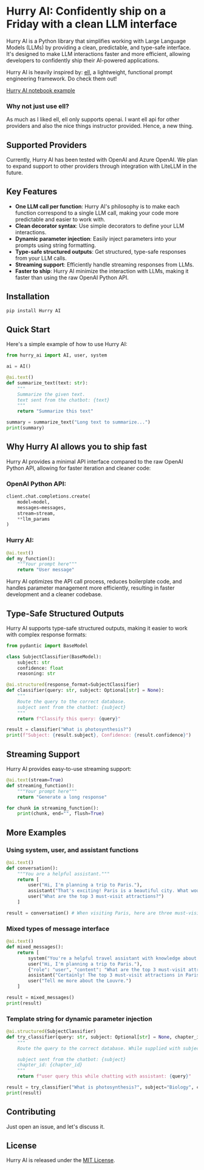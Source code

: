 # Hurry AI: Confidently ship on a Friday with a clean LLM interface

Hurry AI is a Python library that simplifies working with Large Language Models (LLMs) by providing a clean, predictable, and type-safe interface. It's designed to make LLM interactions faster and more efficient, allowing developers to confidently ship their AI-powered applications.

Hurry AI is heavily inspired by: [ell](https://github.com/madcowd/ell), a lightweight, functional prompt engineering framework. Do check them out!

[Hurry AI notebook example](https://colab.research.google.com/drive/1Myj3waieceS1ymUDOy44VX6CDmvja0ha?usp=sharing)

### Why not just use ell?
As much as I liked ell, ell only supports openai. I want ell api for other providers and also the nice things instructor provided. Hence, a new thing.

## Supported Providers

Currently, Hurry AI has been tested with OpenAI and Azure OpenAI. We plan to expand support to other providers through integration with LiteLLM in the future.

## Key Features

- **One LLM call per function**: Hurry AI's philosophy is to make each function correspond to a single LLM call, making your code more predictable and easier to work with.
- **Clean decorator syntax**: Use simple decorators to define your LLM interactions.
- **Dynamic parameter injection**: Easily inject parameters into your prompts using string formatting.
- **Type-safe structured outputs**: Get structured, type-safe responses from your LLM calls.
- **Streaming support**: Efficiently handle streaming responses from LLMs.
- **Faster to ship**: Hurry AI minimize the interaction with LLMs, making it faster than using the raw OpenAI Python API.

## Installation

```bash
pip install Hurry AI
```

## Quick Start

Here's a simple example of how to use Hurry AI:

```python
from hurry_ai import AI, user, system

ai = AI()

@ai.text()
def summarize_text(text: str):
    """
    Summarize the given text.
    text sent from the chatbot: {text}
    """
    return "Summarize this text"

summary = summarize_text("Long text to summarize...")
print(summary)
```

## Why Hurry AI allows you to ship fast

Hurry AI provides a minimal API interface compared to the raw OpenAI Python API, allowing for faster iteration and cleaner code:

### OpenAI Python API:

```python
client.chat.completions.create(
    model=model,
    messages=messages,
    stream=stream,
    **llm_params
)
```

### Hurry AI:

```python
@ai.text()
def my_function():
    """Your prompt here"""
    return "User message"
```

Hurry AI optimizes the API call process, reduces boilerplate code, and handles parameter management more efficiently, resulting in faster development and a cleaner codebase.

## Type-Safe Structured Outputs

Hurry AI supports type-safe structured outputs, making it easier to work with complex response formats:

```python
from pydantic import BaseModel

class SubjectClassifier(BaseModel):
    subject: str
    confidence: float
    reasoning: str

@ai.structured(response_format=SubjectClassifier)
def classifier(query: str, subject: Optional[str] = None):
    """
    Route the query to the correct database.
    subject sent from the chatbot: {subject}
    """
    return f"Classify this query: {query}"

result = classifier("What is photosynthesis?")
print(f"Subject: {result.subject}, Confidence: {result.confidence}")
```

## Streaming Support

Hurry AI provides easy-to-use streaming support:

```python
@ai.text(stream=True)
def streaming_function():
    """Your prompt here"""
    return "Generate a long response"

for chunk in streaming_function():
    print(chunk, end="", flush=True)
```

## More Examples

### Using system, user, and assistant functions

```python
@ai.text()
def conversation():
    """You are a helpful assistant."""
    return [
        user("Hi, I'm planning a trip to Paris."),
        assistant("That's exciting! Paris is a beautiful city. What would you like to know about planning your trip?"),
        user("What are the top 3 must-visit attractions?")
    ]

result = conversation() # When visiting Paris, here are three must-visit attractions:
```

### Mixed types of message interface

```python
@ai.text()
def mixed_messages():
    return [
        system("You're a helpful travel assistant with knowledge about Paris."),
        user("Hi, I'm planning a trip to Paris."),
        {"role": "user", "content": "What are the top 3 must-visit attractions?"},
        assistant("Certainly! The top 3 must-visit attractions in Paris are:\n1. The Eiffel Tower\n2. The Louvre Museum\n3. Notre-Dame Cathedral"),
        user("Tell me more about the Louvre.")
    ]

result = mixed_messages()
print(result)
```

### Template string for dynamic parameter injection

```python
@ai.structured(SubjectClassifier)
def try_classifier(query: str, subject: Optional[str] = None, chapter_id: Optional[int] = None):
    """
    Route the query to the correct database. While supplied with subject, it still doesn't guarantee the correct database.

    subject sent from the chatbot: {subject}
    chapter_id: {chapter_id}
    """
    return f"user query this while chatting with assistant: {query}"

result = try_classifier("What is photosynthesis?", subject="Biology", chapter_id=5)
print(result)
```

## Contributing

Just open an issue, and let's discuss it.

## License

Hurry AI is released under the [MIT License](LICENSE).
